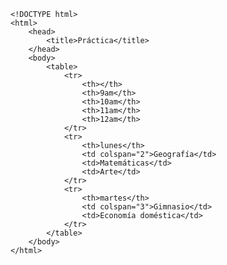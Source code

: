<code>
&lt;!DOCTYPE html&gt;
&lt;html&gt;
    &lt;head&gt;
        &lt;title&gt;Práctica&lt;/title&gt;
    &lt;/head&gt;
    &lt;body&gt;
        &lt;table&gt;
            &lt;tr&gt;
                &lt;th&gt;&lt;/th&gt;
                &lt;th&gt;9am&lt;/th&gt;
                &lt;th&gt;10am&lt;/th&gt;
                &lt;th&gt;11am&lt;/th&gt;
                &lt;th&gt;12am&lt;/th&gt;
            &lt;/tr&gt;
            &lt;tr&gt;
                &lt;th&gt;lunes&lt;/th&gt;
                &lt;td colspan="2"&gt;Geografía&lt;/td&gt;
                &lt;td&gt;Matemáticas&lt;/td&gt;
                &lt;td&gt;Arte&lt;/td&gt;
            &lt;/tr&gt;
            &lt;tr&gt;
                &lt;th&gt;martes&lt;/th&gt;
                &lt;td colspan="3"&gt;Gimnasio&lt;/td&gt;
                &lt;td&gt;Economía doméstica&lt;/td&gt;
            &lt;/tr&gt;
        &lt;/table&gt;
    &lt;/body&gt;
&lt;/html&gt;
</code>